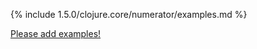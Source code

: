 {% include 1.5.0/clojure.core/numerator/examples.md %}

[Please add examples!](https://github.com/arrdem/grimoire/edit/master/_includes/1.6.0/clojure.core/numerator/examples.md)

